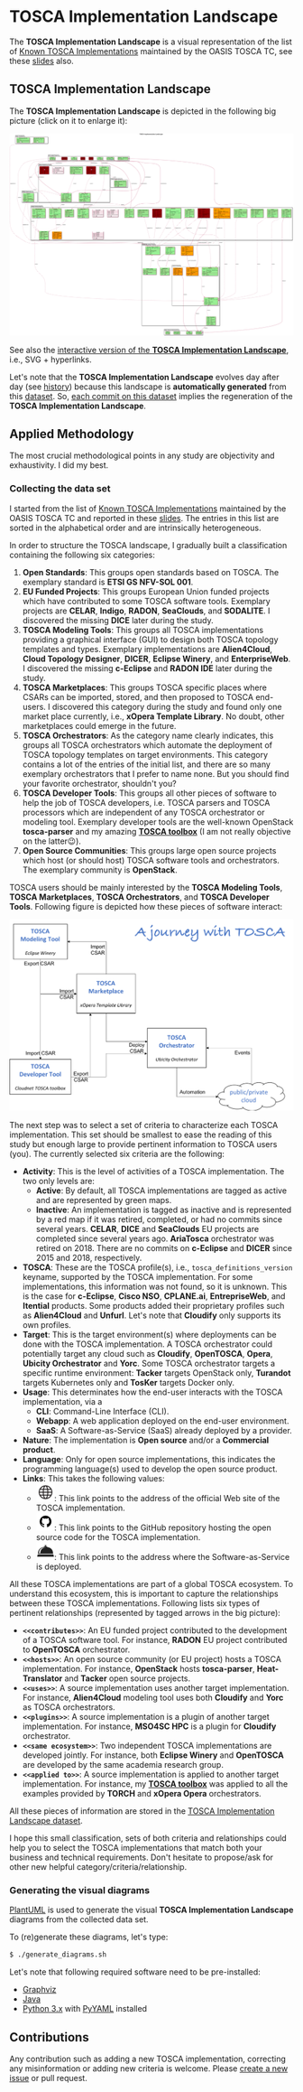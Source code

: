 # TOSCA Implementation Landscape

The **TOSCA Implementation Landscape** is a visual representation of the list of [Known TOSCA Implementations](https://github.com/oasis-open/tosca-community-contributions/wiki/Known-TOSCA-Implementations) maintained by the OASIS TOSCA TC, see these [slides](https://www.oasis-open.org/committees/download.php/67709/TOSCA%20Webinar-2020-09-09.pdf) also.

## TOSCA Implementation Landscape

The **TOSCA Implementation Landscape** is depicted in the following big picture (click on it to enlarge it):

![TOSCA Implementation Landscape](https://raw.githubusercontent.com/philippemerle/tosca-implementation-landscape/main/TOSCA-Implementation-Landscape.png)

See also the [interactive version of the **TOSCA Implementation Landscape**](https://raw.githubusercontent.com/philippemerle/tosca-implementation-landscape/main/TOSCA-Implementation-Landscape.svg), i.e., SVG + hyperlinks.

Let's note that the **TOSCA Implementation Landscape** evolves day after day (see [history](https://github.com/philippemerle/tosca-implementation-landscape/commits/main/TOSCA-Implementation-Landscape.png)) because this landscape is **automatically generated** from this [dataset](TOSCA-Implementation-Landscape.yaml). So, [each commit on this dataset](https://github.com/philippemerle/tosca-implementation-landscape/commits/main/TOSCA-Implementation-Landscape.yaml) implies the regeneration of the **TOSCA Implementation Landscape**.

## Applied Methodology

The most crucial methodological points in any study are objectivity and exhaustivity. I did my best.

### Collecting the data set

I started from the list of [Known TOSCA Implementations](https://github.com/oasis-open/tosca-community-contributions/wiki/Known-TOSCA-Implementations) maintained by the OASIS TOSCA TC and reported in these [slides](https://www.oasis-open.org/committees/download.php/67709/TOSCA%20Webinar-2020-09-09.pdf). The entries in this list are sorted in the alphabetical order and are intrinsically heterogeneous.

In order to structure the TOSCA landscape, I gradually built a classification containing the following six categories:
1. **Open Standards**: This groups open standards based on TOSCA. The exemplary standard is **ETSI GS NFV-SOL 001**.
2. **EU Funded Projects**: This groups European Union funded projects which have contributed to some TOSCA software tools. Exemplary projects are **CELAR**, **Indigo**, **RADON**, **SeaClouds**, and **SODALITE**. I discovered the missing **DICE** later during the study.
3. **TOSCA Modeling Tools**: This groups all TOSCA implementations providing a graphical interface (GUI) to design both TOSCA topology templates and types. Exemplary implementations are **Alien4Cloud**, **Cloud Topology Designer**, **DICER**, **Eclipse Winery**, and **EnterpriseWeb**. I discovered the missing **c-Eclipse** and **RADON IDE** later during the study.
4. **TOSCA Marketplaces**: This groups TOSCA specific places where CSARs can be imported, stored, and then proposed to TOSCA end-users. I discovered this category during the study and found only one market place currently, i.e., **xOpera Template Library**. No doubt, other marketplaces could emerge in the future.
5. **TOSCA Orchestrators**: As the category name clearly indicates, this groups all TOSCA orchestrators which automate the deployment of TOSCA topology templates on target environments.  This category contains a lot of the entries of the initial list, and there are so many exemplary orchestrators that I prefer to name none. But you should find your favorite orchestrator, shouldn't you?
6. **TOSCA Developer Tools**: This groups all other pieces of software to help the job of TOSCA developers, i.e. TOSCA parsers and TOSCA processors which are independent of any TOSCA orchestrator or modeling tool. Exemplary developer tools are the well-known OpenStack **tosca-parser** and my amazing [**TOSCA toolbox**](https://github.com/Orange-OpenSource/Cloudnet-TOSCA-toolbox) (I am not really objective on the latter:wink:).
7. **Open Source Communities**: This groups large open source projects which host (or should host) TOSCA software tools and orchestrators. The exemplary community is **OpenStack**.

TOSCA users should be mainly interested by the **TOSCA Modeling Tools**, **TOSCA Marketplaces**, **TOSCA Orchestrators**, and **TOSCA Developer Tools**. Following figure is depicted how these pieces of software interact:

![A journey with TOSCA](A%20journey%20with%20TOSCA.png)

The next step was to select a set of criteria to characterize each TOSCA implementation. This set should be smallest to ease the reading of this study but enough large to provide pertinent information to TOSCA users (you). The currently selected six criteria are the following:
* **Activity**: This is the level of activities of a TOSCA implementation.  The two only levels are:
  * **Active**: By default, all TOSCA implementations are tagged as active and are represented by green maps.
  * **Inactive**: An implementation is tagged as inactive and is represented by a red map if it was retired, completed, or had no commits since several years. **CELAR**, **DICE** and **SeaClouds** EU projects are completed since several years ago. **AriaTosca** orchestrator was retired on 2018. There are no commits on **c-Eclipse** and **DICER** since 2015 and 2018, respectively.
* **TOSCA**: These are the TOSCA profile(s), i.e., `tosca_definitions_version` keyname, supported by the TOSCA implementation. For some implementations, this information was not found, so it is unknown. This is the case for **c-Eclipse**, **Cisco NSO**, **CPLANE.ai**, **EntrepriseWeb**, and **Itential** products. Some products added their proprietary profiles such as **Alien4Cloud** and **Unfurl**. Let's note that **Cloudify** only supports its own profiles.
* **Target**: This is the target environment(s) where deployments can be done with the TOSCA implementation. A TOSCA orchestrator could potentially target any cloud such as **Cloudify**, **OpenTOSCA**, **Opera**, **Ubicity Orchestrator** and **Yorc**. Some TOSCA orchestrator targets a specific runtime environment: **Tacker** targets OpenStack only, **Turandot** targets Kubernetes only and **TosKer** targets Docker only.
* **Usage**: This determinates how the end-user interacts with the TOSCA implementation, via a
  * **CLI**: Command-Line Interface (CLI).
  * **Webapp**: A web application deployed on the end-user environment.
  * **SaaS**: A Software-as-Service (SaaS) already deployed by a provider.
* **Nature**: The implementation is **Open source** and/or a **Commercial product**.
* **Language**: Only for open source implementations, this indicates the programming language(s) used to develop the open source product.
* **Links**: This takes the following values:
  * **![Website](icons/Website.png)**: This link points to the address of the official Web site of the TOSCA implementation.
  * **![GitHub](icons/GitHub.png)**: This link points to the GitHub repository hosting the open source code for the TOSCA implementation.
  * **![SaaS](icons/SaaS.png)**: This link points to the address where the Software-as-Service is deployed.

All these TOSCA implementations are part of a global TOSCA ecosystem. To understand this ecosystem, this is important to capture the relationships between these TOSCA implementations. Following lists six types of pertinent relationships (represented by tagged arrows in the big picture):
* **`<<contributes>>`**: An EU funded project contributed to the development of a TOSCA software tool. For instance, **RADON** EU project contributed to **OpenTOSCA** orchestrator.
* **`<<hosts>>`**: An open source community (or EU project) hosts a TOSCA implementation. For instance, **OpenStack** hosts **tosca-parser**, **Heat-Translator** and **Tacker** open source projects.
* **`<<uses>>`**: A source implementation uses another target implementation. For instance, **Alien4Cloud** modeling tool uses both **Cloudify** and **Yorc** as TOSCA orchestrators.
* **`<<plugins>>`**: A source implementation is a plugin of another target implementation. For instance, **MSO4SC HPC** is a plugin for **Cloudify** orchestrator.
* **`<<same ecosystem>>`**: Two independent TOSCA implementations are developed jointly. For instance, both **Eclipse Winery** and **OpenTOSCA** are developed by the same academia research group.
* **`<<applied to>>`**: A source implementation is applied to another target implementation. For instance, my [**TOSCA toolbox**](https://github.com/Orange-OpenSource/Cloudnet-TOSCA-toolbox) was applied to all the examples provided by **TORCH** and **xOpera Opera** orchestrators.

All these pieces of information are stored in the [TOSCA Implementation Landscape dataset](TOSCA-Implementation-Landscape.yaml).

I hope this small classification, sets of both criteria and relationships could help you to select the TOSCA implementations that match both your business and technical requirements. Don't hesitate to propose/ask for other new helpful category/criteria/relationship.

### Generating the visual diagrams

[PlantUML](https://plantuml.com) is used to generate the visual **TOSCA Implementation Landscape** diagrams from the collected data set.

To (re)generate these diagrams, let's type:
```sh
$ ./generate_diagrams.sh
```

Let's note that following required software need to be pre-installed:
* [Graphviz](https://graphviz.org/)
* [Java](https://www.java.com)
* [Python 3.x](https://www.python.org/) with [PyYAML](https://pypi.org/project/PyYAML/) installed

## Contributions

Any contribution such as adding a new TOSCA implementation, correcting any misinformation or adding new criteria is welcome. Please [create a new issue](https://github.com/philippemerle/tosca-implementation-landscape/issues/new) or pull request.
